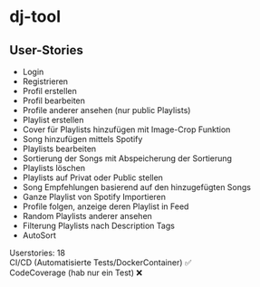 # dj-tool

## User-Stories
* Login
* Registrieren
* Profil erstellen
* Profil bearbeiten
* Profile anderer ansehen (nur public Playlists)
* Playlist erstellen
* Cover für Playlists hinzufügen mit Image-Crop Funktion
* Song hinzufügen mittels Spotify
* Playlists bearbeiten
* Sortierung der Songs mit Abspeicherung der Sortierung
* Playlists löschen
* Playlists auf Privat oder Public stellen
* Song Empfehlungen basierend auf den hinzugefügten Songs
* Ganze Playlist von Spotify Importieren 
* Profile folgen, anzeige deren Playlist in Feed
* Random Playlists anderer ansehen
* Filterung Playlists nach Description Tags
* AutoSort

Userstories: 18 <br>
CI/CD (Automatisierte Tests/DockerContainer) ✅ <br>
CodeCoverage (hab nur ein Test) ❌